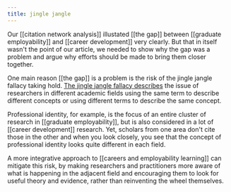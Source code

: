 ```yaml
---
title: jingle jangle
---
```


Our [[citation network analysis]] illustated [[the gap]] between [[graduate employability]] and [[career development]] very clearly. But that in itself wasn't the point of our article, we needed to show why the gap was a problem and argue why efforts should be made to bring them closer together. 

One main reason [[the gap]] is a problem is the risk of the jingle jangle fallacy taking hold. [The jingle jangle fallacy describes](https://en.wikipedia.org/wiki/Jingle-jangle_fallacies) the issue of researchers in different academic fields using the same term to describe different concepts or using different terms to describe the same concept. 

Professional identity, for example, is the focus of an entire cluster of research in [[graduate employability]], but is also considered in a lot of [[career development]] research. Yet, scholars from one area don't cite those in the other and when you look closely, you see that the concept of professional identity looks quite different in each field. 

A more integrative approach to [[careers and employability learning]] can mitigate this risk, by making researchers and practitioners more aware of what is happening in the adjacent field and encouraging them to look for useful theory and evidence, rather than reinventing the wheel themselves. 